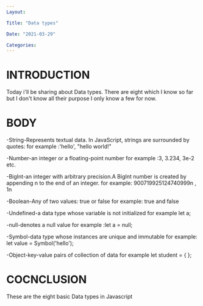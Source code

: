 ```yaml
---
Layout:

Title: "Data types"

Date: "2021-03-29"

Categories:
---
```


# INTRODUCTION

Today i'll be sharing about Data types. There are eight which I know so far but I don't know all their purpose I only know a few for now.

# BODY

-String-Represents textual data. In JavaScript, strings are surrounded by quotes:
for example :'hello', "hello world!"

-Number-an integer or a floating-point number
for example :3, 3.234, 3e-2 etc.

-BigInt-an integer with arbitrary precision.A BigInt number is created by appending n to the end of an integer.
for example: 900719925124740999n , 1n

-Boolean-Any of two values: true or false
for example: true and false

-Undefined-a data type whose variable is not initialized
for example let a;

-null-denotes a null value
for example :let a = null;

-Symbol-data type whose instances are unique and immutable
for example: let value = Symbol('hello');

-Object-key-value pairs of collection of data
for example let student = { };

# COCNCLUSION

These are the eight basic Data types in Javascript
